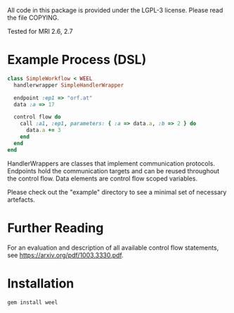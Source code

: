 All code in this package is provided under the LGPL-3 license.
Please read the file COPYING.

Tested for MRI 2.6, 2.7

# Example Process (DSL)

```ruby
class SimpleWorkflow < WEEL
  handlerwrapper SimpleHandlerWrapper

  endpoint :ep1 => "orf.at"
  data :a => 17

  control flow do
    call :a1, :ep1, parameters: { :a => data.a, :b => 2 } do
      data.a += 3
    end
  end
end
```

HandlerWrappers are classes that implement communication protocols. Endpoints hold the communication targets and can be reused throughout the control flow. Data elements are control flow scoped variables.

Please check out the "example" directory to see a minimal set of necessary artefacts.

# Further Reading

For an evaluation and description of all available control flow statements, see https://arxiv.org/pdf/1003.3330.pdf.

# Installation

```bash
gem install weel
```
